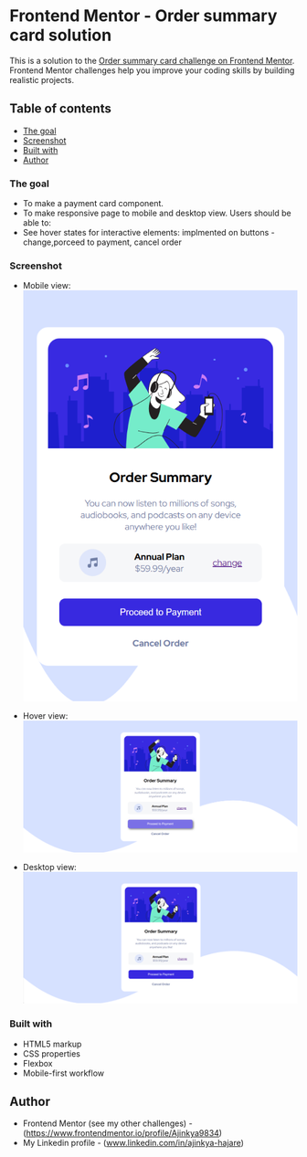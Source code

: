 # Frontend Mentor - Order summary card solution

This is a solution to the [Order summary card challenge on Frontend Mentor](https://www.frontendmentor.io/challenges/order-summary-component-QlPmajDUj). Frontend Mentor challenges help you improve your coding skills by building realistic projects. 

## Table of contents

  - [The goal](#the-goal)
  - [Screenshot](#screenshot)
  - [Built with](#built-with)
  - [Author](#author)


### The goal

- To make  a payment card component.
- To make responsive page to mobile and desktop view.
Users should be able to:
- See hover states for interactive elements: 
        implmented on buttons -change,porceed to payment, cancel order

### Screenshot

- Mobile view:
![](./design/mobile-view.png)

- Hover view:
![](./design/hover-effect.png)

- Desktop view:
![](./design/desktop-view.png)


### Built with

- HTML5 markup
- CSS properties
- Flexbox
- Mobile-first workflow



## Author

- Frontend Mentor (see my other challenges) - (https://www.frontendmentor.io/profile/Ajinkya9834)
- My Linkedin profile - (www.linkedin.com/in/ajinkya-hajare)

